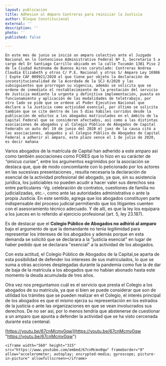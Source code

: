 ```yaml
---
layout: publicacion
title: Adhesion al Amparo Contreras para reiniciar la Justicia
author: Bloque Constitucional
external: ''
description: ''
photo: ''
published: false

---
```

    
    
    
    En este mes de junio se inició un amparo colectivo ante el Juzgado Nacional en lo Contencioso Administrativo Federal Nº 3, Secretaría 5 a cargo del Dr Santiago Carrillo ubicado en la calle Tucumán 1381 Piso 2 de la Ciudad Autónoma de Buenos Aires caratulado: Contreras Andrea Claudia Elizabeth y otros C/ P.E. Nacional y otros S/ Amparo Ley 16986 ( Expte CAF 009921/2020 el que tiene por objeto la declaración de inconstitucionalidad de la Acordada de la SCJ 6/2020 y las subsiguientes que prorrogan su vigencia, además se solicita que se ordene de inmediato el restablecimiento de la prestación del servicio de Justicia mediante la urgente y definitiva implementación, puesta en funcionamiento y aplicación de las modalidades de teletrabajo, por otro lado se pide que se ordene al Poder Ejecutivo Nacional que declare a la Justicia como actividad esencial, por último se solicita también que se cite dentro de los 5 días hábiles corridos desde la publicación de edictos a los abogados matriculados en el ámbito de la Capital Federal que se consideren afectados, así como a las distintas asociaciones de abogados y al Colegio Público de Abogados de Capital FederaEn un auto del 19 de junio del 2020 el juez de la causa citó a las asociaciones, abogados y al Colegio Público de Abogados de Capital Federal a adherir al amparo, este plazo vence el 1 de julio de 2020, es decir mañana

Varios abogados de la matrícula de Capital han adherido a este amparo así como también asociaciones como FORES que lo hizo en su carácter de _“amicus curiae"_, entre los argumentos esgrimidos por la asociación se destaca que, que de modo concomitante con lo peticionado por los actores en las sucesivas presentaciones , resulta necesaria la declaración de esencial de la actividad profesional del abogado, ya que, sin su asistencia jurídica, los justiciables no pueden acudir a hacer valer sus derechos sea entre particulares -Vg. celebración de contratos, cuestiones de familia no judicializadas, etc.-, como ante las autoridades administrativa o ante la propia Justicia. En este sentido, agrega que los abogados constituyen parte indispensable del proceso judicial permitiendo que los litigantes cuenten con el asesoramiento técnico adecuado. Y de allí, es que la ley los equipara a los jueces en lo referido al ejercicio profesional (art. 5, ley 23.187).

Es de destacar que el **Colegio Público de Abogados no adhirió al amparo** bajo el argumento de que la demandante no tenía legitimidad para representar los intereses de los abogados y además porque en esta demanda se solicitó que se declarara a la "justicia esencial" en lugar de haber pedido que se declarara "esencial" a la actividad de los abogados.

Con esta actitud, el Colegio Público de Abogados de la Capital,se aparta de esta posibilidad de defender los intereses de sus matriculados, lo que se suma a otras acciones desplegadas durante la pandemia como fue la de dar de baja de la matrícula a los abogados que no habían abonado hasta este momento la deuda acumulada de tres años.

Otra vez nos preguntamos cuál es el servicio que presta el Colegio a los abogados de su matrícula, ya que si bien se puede considerar que son de utilidad los trámites que se pueden realizar en el Colegio, el interés principal de los abogados es que el mismo ejerza su representación en los estrados de la justicia o ante las organizaciones en que se vean involucrados sus derechos. De no ser así, por lo menos tendría que abstenerse de cuestionar a un amparo que apunta a defender la actividad que se ha visto cercenada durante esta centenal.

[https://youtu.be/67cnMcmv0qw](https://youtu.be/67cnMcmv0qw "https://youtu.be/67cnMcmv0qw")

    
    <iframe width="560" height="315" src="https://www.youtube.com/embed/67cnMcmv0qw" frameborder="0" allow="accelerometer; autoplay; encrypted-media; gyroscope; picture-in-picture" allowfullscreen></iframe>